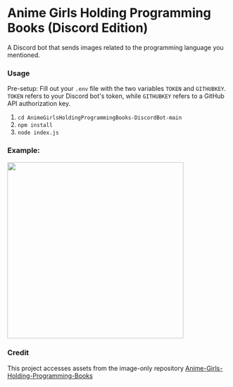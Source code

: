 # Anime Girls Holding Programming Books (Discord Edition)
A Discord bot that sends images related to the programming language you mentioned.

### Usage
Pre-setup: Fill out your `.env` file with the two variables `TOKEN` and `GITHUBKEY`. `TOKEN` refers to your Discord bot's token, while `GITHUBKEY` refers to a GitHub API authorization key.
1. `cd AnimeGirlsHoldingProgrammingBooks-DiscordBot-main`
2. `npm install`
3. `node index.js`

### Example:
<img style="width: 400px;" src="https://cdn.discordapp.com/attachments/696445614438744124/960663981792591952/ExampleImage.png">

### Credit
This project accesses assets from the image-only repository [Anime-Girls-Holding-Programming-Books](https://github.com/cat-milk/Anime-Girls-Holding-Programming-Books)
